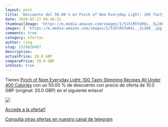 ```yaml
---
layout: post
title: 'Descuento del 50.00 % en Pinch of Nom Everyday Light: 100 Tasty  '
date: 2020-03-27 04:46:21
thumbnailImage: 'https://m.media-amazon.com/images/I/51hlRhTeRkL._SL200_.jpg'
images: [ 'https://m.media-amazon.com/images/I/51hlRhTeRkL._SL200_.jpg' ]
comments: true
category: ofertas
author: ring
slug: 1529026407
description:
actualPrice: 10.0 GBP
comparePrice: 20.0 GBP
inStock: true
---
```


Tienes [Pinch of Nom Everyday Light: 100 Tasty  Slimming Recipes All Under 400 Calories](https://www.amazon.com/dp/1529026407/?tag=redken08-20) con un 50.00 % de descuento con precio de oferta de 10.0 GBP (original: 20.0 GBP) en el siguiente enlace!

[![](https://m.media-amazon.com/images/I/51hlRhTeRkL._SL200_.jpg)](https://www.amazon.com/dp/1529026407/?tag=redken08-20)

[Accede a la oferta!!](https://www.amazon.com/dp/1529026407/?tag=redken08-20)

[Consulta otras ofertas en nuestro canal de telegram](https://t.me/s/ofertas25)

